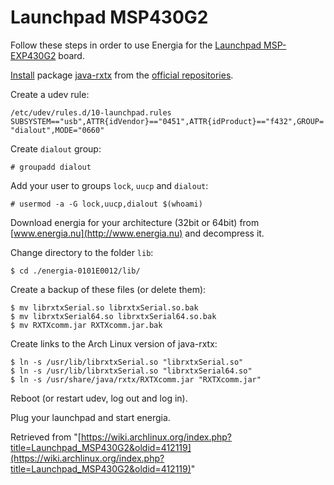 # Launchpad MSP430G2

Follow these steps in order to use Energia for the [Launchpad MSP-EXP430G2](http://www.ti.com/tool/MSP-EXP430G2) board.

[Install](/index.php/Install "Install") package [java-rxtx](https://www.archlinux.org/packages/?name=java-rxtx) from the [official repositories](/index.php/Official_repositories "Official repositories").

Create a udev rule:

 `/etc/udev/rules.d/10-launchpad.rules`  `SUBSYSTEM=="usb",ATTR{idVendor}=="0451",ATTR{idProduct}=="f432",GROUP="dialout",MODE="0660"` 

Create `dialout` group:

```
# groupadd dialout

```

Add your user to groups `lock`, `uucp` and `dialout`:

```
# usermod -a -G lock,uucp,dialout $(whoami)

```

Download energia for your architecture (32bit or 64bit) from [www.energia.nu](http://www.energia.nu) and decompress it.

Change directory to the folder `lib`:

```
$ cd ./energia-0101E0012/lib/

```

Create a backup of these files (or delete them):

```
$ mv librxtxSerial.so librxtxSerial.so.bak
$ mv librxtxSerial64.so librxtxSerial64.so.bak
$ mv RXTXcomm.jar RXTXcomm.jar.bak

```

Create links to the Arch Linux version of java-rxtx:

```
$ ln -s /usr/lib/librxtxSerial.so "librxtxSerial.so"
$ ln -s /usr/lib/librxtxSerial.so "librxtxSerial64.so"
$ ln -s /usr/share/java/rxtx/RXTXcomm.jar "RXTXcomm.jar"

```

Reboot (or restart udev, log out and log in).

Plug your launchpad and start energia.

Retrieved from "[https://wiki.archlinux.org/index.php?title=Launchpad_MSP430G2&oldid=412119](https://wiki.archlinux.org/index.php?title=Launchpad_MSP430G2&oldid=412119)"